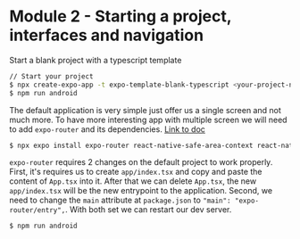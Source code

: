 # Module 2 - Starting a project, interfaces and navigation

Start a blank project with a typescript template

```bash
// Start your project
$ npx create-expo-app -t expo-template-blank-typescript <your-project-name>
$ npm run android
```

The default application is very simple just offer us a single screen and not much more.
To have more interesting app with multiple screen we will need to add `expo-router` and its dependencies.
[Link to doc](https://docs.expo.dev/router/installation/)

```bash
$ npx expo install expo-router react-native-safe-area-context react-native-screens expo-linking expo-constants expo-status-bar
```

`expo-router` requires 2 changes on the default project to work properly.
First, it's requires us to create `app/index.tsx` and copy and paste the content of `App.tsx` into it.
After that we can delete `App.tsx`, the new `app/index.tsx` will be the new entrypoint to the application.
Second, we need to change the `main` attribute at `package.json` to `"main": "expo-router/entry",`.
With both set we can restart our dev server.

```bash
$ npm run android
```


